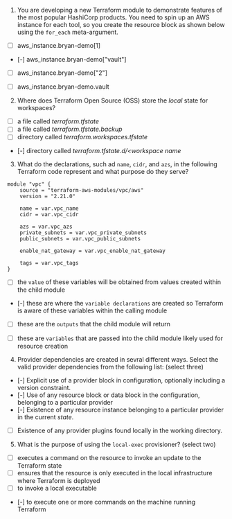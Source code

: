 
1. You are developing a new Terraform module to demonstrate features of the most popular HashiCorp products. You need to spin up an AWS instance for each tool, so you create the resource block as shown below using the `for_each` meta-argument.

- [ ] aws_instance.bryan-demo[1]
- [-] aws_instance.bryan-demo["vault"] 
- [ ] aws_instance.bryan-demo["2"]
- [ ] aws_instance.bryan-demo.vault


2. Where does Terraform Open Source (OSS) store the _local_ state for workspaces?

- [ ] a file called *terraform.tfstate*
- [ ] a file called *terraform.tfstate.backup*
- [ ] directory called *terraform.workspaces.tfstate*
- [-] directory called *terraform.tfstate.d/<workspace name*

3. What do the declarations, such ad  `name`, `cidr`, and `azs`, in the following Terraform code represent and what purpose do they serve?

```
module "vpc" {
	source = "terraform-aws-modules/vpc/aws"
	version = "2.21.0"

	name = var.vpc_name
	cidr = var.vpc_cidr

	azs = var.vpc_azs
	private_subnets = var.vpc_private_subnets
	public_subnets = var.vpc_public_subnets
	
	enable_nat_gateway = var.vpc_enable_nat_gateway

	tags = var.vpc_tags
}
```

- [ ] the `value` of these variables will be obtained from values created within the child module
- [-] these are where the `variable declarations` are created so Terraform is aware of these variables within the calling module
- [ ] these are the `outputs` that the child module will return
- [ ] these are `variables` that are passed into the child module likely used for resource creation


4. Provider dependencies are created in sevral different ways. Select the valid provider dependencies from the following list: (select three)

- [-] Explicit use of a provider block in configuration, optionally including a version constraint.
- [-] Use of any resource block or data block in the configuration, belonging to a particular provider
- [-] Existence of any resource instance belonging to a particular provider in the current *state*.
- [ ] Existence of any provider plugins found locally in the working directory.


5. What is the purpose of using the `local-exec` provisioner? (select two)

- [ ] executes a command on the resource to invoke an update to the Terraform state
- [ ] ensures that the resource is only executed in the local infrastructure where Terraform is deployed
- [ ] to invoke a local executable
- [-] to execute one or more commands on the machine running Terraform